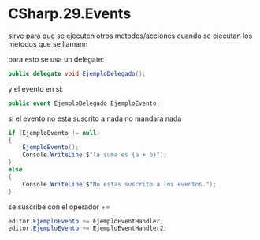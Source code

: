 # CSharp.29.Events

sirve para que se ejecuten otros metodos/acciones cuando se ejecutan los metodos que se llamann

para esto se usa un delegate:
```csharp
public delegate void EjemploDelegado();
```

y el evento en si: 
```csharp
public event EjemploDelegado EjemploEvento;
```

si el evento no esta suscrito a nada no mandara nada
```csharp
if (EjemploEvento != null)
{
    EjemploEvento();
    Console.WriteLine($"la suma es {a + b}");
}
else
{
    Console.WriteLine($"No estas suscrito a los eventos.");
}
```

se suscribe con el operador +=
```csharp
editor.EjemploEvento += EjemploEventHandler;
editor.EjemploEvento += EjemploEventHandler2;
```
